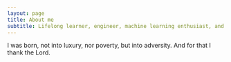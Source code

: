 ```yaml
---
layout: page
title: About me
subtitle: Lifelong learner, engineer, machine learning enthusiast, and The Office fanatic.
---
```


I was born,  not into luxury, nor poverty, but into adversity. And for that I thank the Lord.
